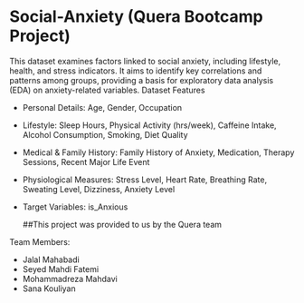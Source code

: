 # Social-Anxiety (Quera Bootcamp Project)
This dataset examines factors linked to social anxiety, including lifestyle, health, and stress indicators. It aims to identify key correlations and patterns among groups, providing a basis for exploratory data analysis (EDA) on anxiety-related variables.
 Dataset Features

- Personal Details: Age, Gender, Occupation  
- Lifestyle: Sleep Hours, Physical Activity (hrs/week), Caffeine Intake, Alcohol Consumption, Smoking, Diet Quality 
- Medical & Family History: Family History of Anxiety, Medication, Therapy Sessions, Recent Major Life Event  
- Physiological Measures: Stress Level, Heart Rate, Breathing Rate, Sweating Level, Dizziness, Anxiety Level
- Target Variables: is_Anxious

  ##This project was provided to us by the Quera team

Team Members:
- Jalal Mahabadi
- Seyed Mahdi Fatemi
- Mohammadreza Mahdavi
- Sana Kouliyan
